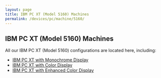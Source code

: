 ```yaml
---
layout: page
title: IBM PC XT (Model 5160) Machines
permalink: /devices/pc/machine/5160/
---
```


IBM PC XT (Model 5160) Machines
---

All our IBM PC XT (Model 5160) configurations are located here, including:

* [IBM PC XT with Monochrome Display](/devices/pc/machine/5160/mda/)
* [IBM PC XT with Color Display](/devices/pc/machine/5160/cga/)
* [IBM PC XT with Enhanced Color Display](/devices/pc/machine/5160/ega/)
